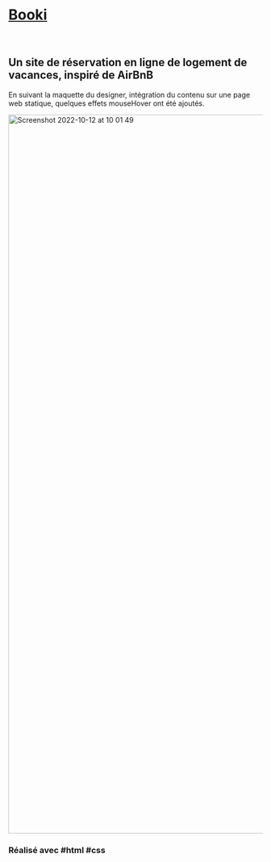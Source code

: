 # <a href="https://yanncls.github.io/Booki/">Booki</a>
<br/>

## Un site de réservation en ligne de logement de vacances, inspiré de AirBnB

En suivant la maquette du designer, intégration du contenu sur une page web statique, quelques effets mouseHover ont été ajoutés.

<img width="1425" alt="Screenshot 2022-10-12 at 10 01 49" src="https://user-images.githubusercontent.com/91957898/195287341-13c2af3c-1664-4201-aada-b26c24314eff.png">

### Réalisé avec #html #css
